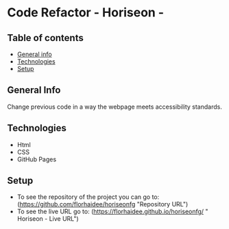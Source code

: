 # Code Refactor - Horiseon -


## Table of contents
* [General info](#general-info)
* [Technologies](#technologies)
* [Setup](#setup)

## General Info
 Change previous code in a way the webpage meets accessibility standards.

## Technologies
* Html 
* CSS
* GitHub Pages

## Setup
* To see the repository of the project you can go to:
 (https://github.com/florhaidee/horiseonfg "Repository URL")
* To see the live URL go to: (https://florhaidee.github.io/horiseonfg/ " Horiseon - Live URL")

